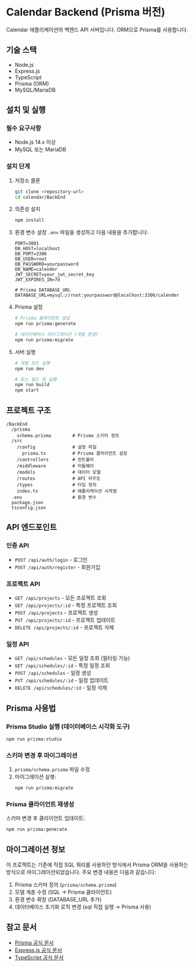 # Calendar Backend (Prisma 버전)

Calendar 애플리케이션의 백엔드 API 서버입니다. ORM으로 Prisma를 사용합니다.

## 기술 스택

- Node.js
- Express.js
- TypeScript
- Prisma (ORM)
- MySQL/MariaDB

## 설치 및 실행

### 필수 요구사항

- Node.js 14.x 이상
- MySQL 또는 MariaDB

### 설치 단계

1. 저장소 클론
   ```bash
   git clone <repository-url>
   cd calendar/BackEnd
   ```

2. 의존성 설치
   ```bash
   npm install
   ```

3. 환경 변수 설정
   `.env` 파일을 생성하고 다음 내용을 추가합니다:
   ```
   PORT=3001
   DB_HOST=localhost
   DB_PORT=3306
   DB_USER=root
   DB_PASSWORD=yourpassword
   DB_NAME=calender
   JWT_SECRET=your_jwt_secret_key
   JWT_EXPIRES_IN=7d
   
   # Prisma DATABASE_URL
   DATABASE_URL=mysql://root:yourpassword@localhost:3306/calender
   ```

4. Prisma 설정
   ```bash
   # Prisma 클라이언트 생성
   npm run prisma:generate
   
   # 데이터베이스 마이그레이션 (개발 환경)
   npm run prisma:migrate
   ```

5. 서버 실행
   ```bash
   # 개발 모드 실행
   npm run dev
   
   # 또는 빌드 후 실행
   npm run build
   npm start
   ```

## 프로젝트 구조

```
/BackEnd
  /prisma
    schema.prisma        # Prisma 스키마 정의
  /src
    /config              # 설정 파일
      prisma.ts          # Prisma 클라이언트 설정
    /controllers         # 컨트롤러
    /middleware          # 미들웨어
    /models              # 데이터 모델
    /routes              # API 라우트
    /types               # 타입 정의
    index.ts             # 애플리케이션 시작점
  .env                   # 환경 변수
  package.json
  tsconfig.json
```

## API 엔드포인트

### 인증 API

- `POST /api/auth/login` - 로그인
- `POST /api/auth/register` - 회원가입

### 프로젝트 API

- `GET /api/projects` - 모든 프로젝트 조회
- `GET /api/projects/:id` - 특정 프로젝트 조회
- `POST /api/projects` - 프로젝트 생성
- `PUT /api/projects/:id` - 프로젝트 업데이트
- `DELETE /api/projects/:id` - 프로젝트 삭제

### 일정 API

- `GET /api/schedules` - 모든 일정 조회 (필터링 가능)
- `GET /api/schedules/:id` - 특정 일정 조회
- `POST /api/schedules` - 일정 생성
- `PUT /api/schedules/:id` - 일정 업데이트
- `DELETE /api/schedules/:id` - 일정 삭제

## Prisma 사용법

### Prisma Studio 실행 (데이터베이스 시각화 도구)

```bash
npm run prisma:studio
```

### 스키마 변경 후 마이그레이션

1. `prisma/schema.prisma` 파일 수정
2. 마이그레이션 실행:
   ```bash
   npm run prisma:migrate
   ```

### Prisma 클라이언트 재생성

스키마 변경 후 클라이언트 업데이트:
```bash
npm run prisma:generate
```

## 마이그레이션 정보

이 프로젝트는 기존에 직접 SQL 쿼리를 사용하던 방식에서 Prisma ORM을 사용하는 방식으로 마이그레이션되었습니다. 주요 변경 내용은 다음과 같습니다:

1. Prisma 스키마 정의 (`prisma/schema.prisma`)
2. 모델 계층 수정 (SQL → Prisma 클라이언트)
3. 환경 변수 확장 (DATABASE_URL 추가)
4. 데이터베이스 초기화 로직 변경 (sql 직접 실행 → Prisma 사용)

## 참고 문서

- [Prisma 공식 문서](https://www.prisma.io/docs/)
- [Express.js 공식 문서](https://expressjs.com/)
- [TypeScript 공식 문서](https://www.typescriptlang.org/docs/)
